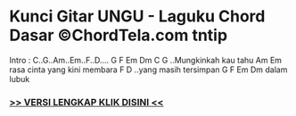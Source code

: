 
 # Kunci Gitar UNGU - Laguku Chord Dasar ©ChordTela.com tntip


Intro : C..G..Am..Em..F..D…. G F Em Dm C G ..Mungkinkah kau tahu Am Em rasa cinta yang kini membara F D ..yang masih tersimpan G F Em Dm dalam lubuk

###  <a href="https://shortlighzx.web.app?sq=Kunci Gitar UNGU - Laguku Chord Dasar ©ChordTela.com"> >> VERSI LENGKAP KLIK DISINI << </a>
